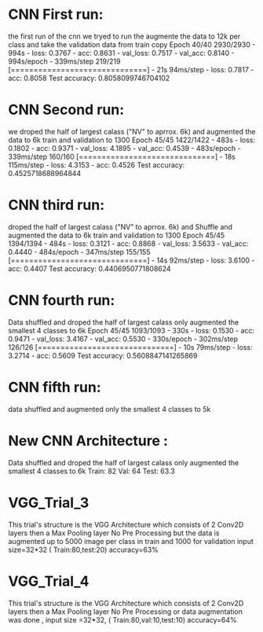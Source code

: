 # CNN First run:
the first run of the cnn we tryed to run the augmente the data to 12k per class and take the validation data from train copy 
Epoch 40/40
2930/2930 - 994s - loss: 0.3767 - acc: 0.8631 - val_loss: 0.7517 - val_acc: 0.8140 - 994s/epoch - 339ms/step
219/219 [==============================] - 21s 94ms/step - loss: 0.7817 - acc: 0.8058
Test accuracy: 0.8058099746704102
# CNN Second run:
we droped the  half  of largest calass ("NV" to aprrox. 6k) and augmented the data to 6k train and validation to 1300
Epoch 45/45
1422/1422 - 483s - loss: 0.1802 - acc: 0.9371 - val_loss: 4.1895 - val_acc: 0.4539 - 483s/epoch - 339ms/step
160/160 [==============================] - 18s 115ms/step - loss: 4.3153 - acc: 0.4526
Test accuracy: 0.4525718688964844
# CNN third run:
 droped the  half  of largest calass ("NV" to aprrox. 6k) and Shuffle and augmented the data to 6k train and validation to 1300
Epoch 45/45
1394/1394 - 484s - loss: 0.3121 - acc: 0.8868 - val_loss: 3.5633 - val_acc: 0.4440 - 484s/epoch - 347ms/step
155/155 [==============================] - 14s 92ms/step - loss: 3.6100 - acc: 0.4407
Test accuracy: 0.4406950771808624
# CNN fourth run:
Data shuffled and droped the  half  of largest calass only augmented the smallest 4 classes to 6k 
Epoch 45/45
1093/1093 - 330s - loss: 0.1530 - acc: 0.9471 - val_loss: 3.4167 - val_acc: 0.5530 - 330s/epoch - 302ms/step
126/126 [==============================] - 10s 79ms/step - loss: 3.2714 - acc: 0.5609
Test accuracy: 0.5608847141265869
# CNN fifth run:
data shuffled and augmented only the smallest 4 classes to 5k
# New CNN Architecture :
Data shuffled and droped the  half  of largest calass only augmented the smallest 4 classes to 6k 
Train: 82 Val: 64 Test: 63.3
# VGG_Trial_3
This trial's structure is the VGG Architecture which consists of 2 Conv2D layers then a Max Pooling layer
No Pre Processing but the data is augmented up to 5000 image per class in train and 1000 for validation
input size=32*32
( Train:80,test:20)
accuracy=63%
# VGG_Trial_4
This trial's structure is the VGG Architecture which consists of 2 Conv2D layers then a Max Pooling layer
No Pre Processing or data augmentation was done , input size =32*32,
( Train:80,val:10,test:10)
accuracy=64%

